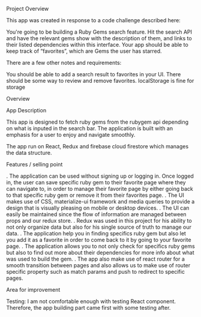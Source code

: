 Project Overview

This app was created in response to a code challenge described here:

You're going to be building a Ruby Gems search feature. Hit the search API and have the relevant gems show with the description of them, and links to their listed dependencies within this interface. Your app should be able to keep track of “favorites”, which are Gems the user has starred.

There are a few other notes and requirements:

You should be able to add a search result to favorites in your UI.
There should be some way to review and remove favorites.
localStorage is fine for storage

Overview

App Description

This app is designed to fetch ruby gems from the rubygem api depending on what is inputed in the search bar. The application is built with an emphasis for a user to enjoy and navigate smoothly.

The app run on React, Redux and firebase cloud firestore which manages the data structure.

Features / selling point

. The application can be used without signing up or logging in. Once logged in, the user can save specific ruby gem to their favorite page where they can navigate to, in order to manage their favorite page by either going back to that specific ruby gem or remove it from their favorites page.
. The UI makes use of CSS, materialize-ui framework and media queries to provide a design that is visually pleasing on mobile or desktop devices.
. The UI can easily be maintained since the flow of information are managed between props and our redux store.
. Redux was used in this project for his ability to not only organize data but also for his single source of truth to manage our data.
. The application help you in finding specifics ruby gem but also let you add it as a favorite in order to come back to it by going to your favorite page.
. The application allows you to not only check for specifics ruby gems but also to find out more about their dependencies for more info about what was used to build the gem.
. The app also make use of react router for a smooth transition between pages and also allows us to make use of router specific property such as match params and push to redirect to specific pages.

Area for improvement

Testing:
I am not comfortable enough with testing React component. Therefore, the app building part came first with some testing after.

